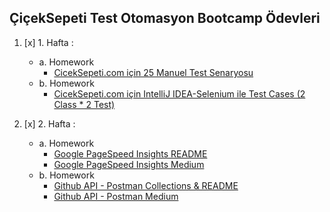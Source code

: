 ## ÇiçekSepeti Test Otomasyon Bootcamp Ödevleri 
	 
1. [x] 1. Hafta :
   - a. Homework
     - [CicekSepeti.com için 25 Manuel Test Senaryosu](https://docs.google.com/spreadsheets/d/1NTqHmwQaAtTzR5-AmmcBnlPUiGk-VMywjFRshyAxZSk/edit?usp=sharing) 
   - b. Homework 
	 - [CicekSepeti.com için IntelliJ IDEA-Selenium ile Test Cases (2 Class * 2 Test) ](https://github.com/ciceksepetibootcamp/OnurErdemiroglu_Homework/tree/main/Week-1/HW-2)
	 
	 
2. [x] 2. Hafta :
   - a. Homework
     - [Google PageSpeed Insights README](https://github.com/ciceksepetibootcamp/OnurErdemiroglu_Homework/tree/main/Week-2/HW-1) 
     - [Google PageSpeed Insights Medium](https://medium.com/@onurerdemiroglu/google-pagespeed-insights-nedir-nas%C4%B1l-kullan%C4%B1l%C4%B1r-cc9098d15599) 
   - b. Homework 
	 - [Github API - Postman Collections & README](https://github.com/ciceksepetibootcamp/OnurErdemiroglu_Homework/tree/main/Week-2/HW-2)
	 - [Github API - Postman Medium](https://medium.com/@onurerdemiroglu/postman-ile-github-api-9ab69bde6088)